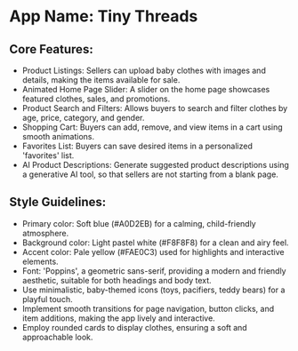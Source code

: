 # **App Name**: Tiny Threads

## Core Features:

- Product Listings: Sellers can upload baby clothes with images and details, making the items available for sale.
- Animated Home Page Slider: A slider on the home page showcases featured clothes, sales, and promotions.
- Product Search and Filters: Allows buyers to search and filter clothes by age, price, category, and gender.
- Shopping Cart: Buyers can add, remove, and view items in a cart using smooth animations.
- Favorites List: Buyers can save desired items in a personalized 'favorites' list.
- AI Product Descriptions: Generate suggested product descriptions using a generative AI tool, so that sellers are not starting from a blank page.

## Style Guidelines:

- Primary color: Soft blue (#A0D2EB) for a calming, child-friendly atmosphere.
- Background color: Light pastel white (#F8F8F8) for a clean and airy feel.
- Accent color: Pale yellow (#FAE0C3) used for highlights and interactive elements.
- Font: 'Poppins', a geometric sans-serif, providing a modern and friendly aesthetic, suitable for both headings and body text.
- Use minimalistic, baby-themed icons (toys, pacifiers, teddy bears) for a playful touch.
- Implement smooth transitions for page navigation, button clicks, and item additions, making the app lively and interactive.
- Employ rounded cards to display clothes, ensuring a soft and approachable look.